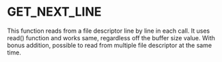 # GET_NEXT_LINE
This function reads from a file descriptor line by line in each call. It uses read() function and works same, regardless off the buffer size value. With bonus addition, possible to read from multiple file descriptor at the same time.
